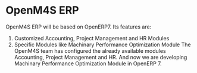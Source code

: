 OpenM4S ERP
===

OpenM4S ERP will be based on OpenERP7.
Its features are:
1. Customized Accounting, Project Management and HR Modules
2. Specific Modules like Machinary Performance Optimization Module
The OpenM4S team has configured the already available modules Accounting, Project Management and HR. And now we are developing Machinary Performance Optimization Module in OpenERP 7.

